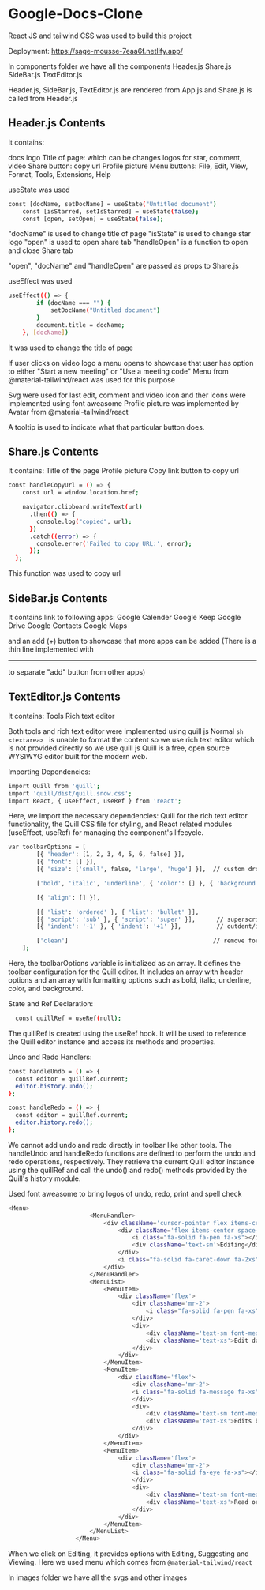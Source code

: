 # Google-Docs-Clone

React JS and tailwind CSS was used to build this project

Deployment: https://sage-mousse-7eaa6f.netlify.app/

In components folder we have all the components
Header.js
Share.js
SideBar.js
TextEditor.js

Header.js, SideBar.js, TextEditor.js are rendered from App.js and Share.js is called from Header.js

## Header.js Contents

It contains:

docs logo
Title of page: which can be changes
logos for star, comment, video
Share button: copy url
Profile picture
Menu buttons: File, Edit, View, Format, Tools, Extensions, Help

useState was used

```sh
const [docName, setDocName] = useState("Untitled document")
    const [isStarred, setIsStarred] = useState(false);
    const [open, setOpen] = useState(false);
```

"docName" is used to change title of page
"isState" is used to change star logo
"open" is used to open share tab
"handleOpen" is a function to open and close Share tab

"open", "docName" and "handleOpen" are passed as props to Share.js

useEffect was used

```sh
useEffect(() => {
        if (docName === "") {
            setDocName("Untitled document")
        }
        document.title = docName;
    }, [docName])
```     

It was used to change the title of page

If user clicks on video logo a menu opens to showcase that user has option to either "Start a new meeting" or "Use a meeting code"
Menu from @material-tailwind/react was used for this purpose

Svg were used for last edit, comment and video icon and ther icons were implemented using font aweasome
Profile picture was implemented by Avatar from @material-tailwind/react

A tooltip is used to indicate what that particular button does.


## Share.js Contents

It contains:
Title of the page
Profile picture
Copy link button to copy url

```sh
const handleCopyUrl = () => {
    const url = window.location.href;

    navigator.clipboard.writeText(url)
      .then(() => {
        console.log("copied", url);
      })
      .catch((error) => {
        console.error('Failed to copy URL:', error);
      });
  };
  ```
  
  This function was used to copy url
  
## SideBar.js Contents

It contains link to following apps:
Google Calender
Google Keep
Google Drive
Google Contacts
Google Maps

and an add (+) button to showcase that more apps can be added (There is a thin line implemented with <hr/> to separate "add" button from other apps)


## TextEditor.js Contents

It contains:
Tools
Rich text editor

Both tools and rich text editor were implemented using quill js
Normal ```sh <textarea> ``` is unable to format the content so we use rich text editor which is not provided directly so we use quill js
Quill is a free, open source WYSIWYG editor built for the modern web.

Importing Dependencies:
  
```sh
import Quill from 'quill';
import 'quill/dist/quill.snow.css';
import React, { useEffect, useRef } from 'react';
```

Here, we import the necessary dependencies: Quill for the rich text editor functionality, the Quill CSS file for styling, and React related modules (useEffect, useRef) for managing the component's lifecycle.

```sh
var toolbarOptions = [
        [{ 'header': [1, 2, 3, 4, 5, 6, false] }],
        [{ 'font': [] }],
        [{ 'size': ['small', false, 'large', 'huge'] }],  // custom dropdown

        ['bold', 'italic', 'underline', { 'color': [] }, { 'background': [] }],        // toggled buttons

        [{ 'align': [] }],

        [{ 'list': 'ordered' }, { 'list': 'bullet' }],
        [{ 'script': 'sub' }, { 'script': 'super' }],      // superscript/subscript
        [{ 'indent': '-1' }, { 'indent': '+1' }],          // outdent/indent

        ['clean']                                         // remove formatting button
    ];
  ```

Here, the toolbarOptions variable is initialized as an array. It defines the toolbar configuration for the Quill editor. It includes an array with header options and an array with formatting options such as bold, italic, underline, color, and background.

State and Ref Declaration:

```sh
  const quillRef = useRef(null);
 ```

The quillRef is created using the useRef hook. It will be used to reference the Quill editor instance and access its methods and properties.

Undo and Redo Handlers:

```sh
const handleUndo = () => {
  const editor = quillRef.current;
  editor.history.undo();
};

const handleRedo = () => {
  const editor = quillRef.current;
  editor.history.redo();
};
```

We cannot add undo and redo directly in toolbar like other tools. The handleUndo and handleRedo functions are defined to perform the undo and redo operations, respectively. They retrieve the current Quill editor instance using the quillRef and call the undo() and redo() methods provided by the Quill's history module.

Used font aweasome to bring logos of undo, redo, print and spell check

 ```sh
<Menu>
                        <MenuHandler>
                            <div className='cursor-pointer flex items-center space-x-8 ml-auto mr-12 tool-edit-btn'>
                                <div className='flex items-center space-x-3'>
                                    <i class="fa-solid fa-pen fa-xs"></i>
                                    <div className='text-sm'>Editing</div>
                                </div>
                                <i class="fa-solid fa-caret-down fa-2xs"></i>
                            </div>
                        </MenuHandler>
                        <MenuList>
                            <MenuItem>
                                <div className='flex'>
                                    <div className='mr-2'>
                                        <i class="fa-solid fa-pen fa-xs"></i>
                                    </div>
                                    <div>
                                        <div className='text-sm font-medium'>Editing</div>
                                        <div className='text-xs'>Edit document directly</div>
                                    </div>
                                </div>
                            </MenuItem>
                            <MenuItem>
                                <div className='flex'>
                                    <div className='mr-2'>
                                    <i class="fa-solid fa-message fa-xs"></i>
                                    </div>
                                    <div>
                                        <div className='text-sm font-medium'>Suggesting</div>
                                        <div className='text-xs'>Edits become suggestions</div>
                                    </div>
                                </div>
                            </MenuItem>
                            <MenuItem>
                                <div className='flex'>
                                    <div className='mr-2'>
                                    <i class="fa-solid fa-eye fa-xs"></i>
                                    </div>
                                    <div>
                                        <div className='text-sm font-medium'>Viewing</div>
                                        <div className='text-xs'>Read or print final document</div>
                                    </div>
                                </div>
                            </MenuItem>
                        </MenuList>
                    </Menu>
```
  
When we click on Editing, it provides options with Editing, Suggesting and Viewing.
Here we used menu which comes from ``` @material-tailwind/react ```

In images folder we have all the svgs and other images
